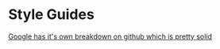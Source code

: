 # Style Guides

[Google has it's own breakdown on github which is pretty solid](https://google.github.io/styleguide/)